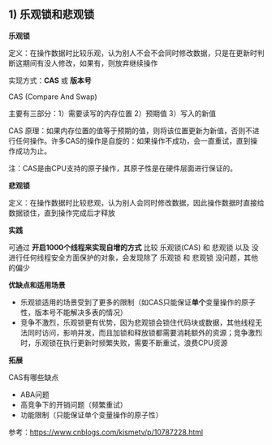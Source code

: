 ## 1) 乐观锁和悲观锁

**乐观锁**

定义：在操作数据时比较乐观，认为别人不会不会同时修改数据，只是在更新时判断这期间有没人修改，如果有，则放弃继续操作

实现方式：**CAS** 或 **版本号**

CAS (Compare And Swap) 

主要有三部分：1）需要读写的内存位置  2）预期值  3）写入的新值

CAS 原理：如果内存位置的值等于预期的值，则将该位置更新为新值，否则不进行任何操作。许多CAS的操作是自旋的：如果操作不成功，会一直重试，直到操作成功为止。

注：CAS是由CPU支持的原子操作，其原子性是在硬件层面进行保证的。

**悲观锁**

定义：在操作数据时比较悲观，认为别人会同时修改数据，因此操作数据时直接给数据锁住，直到操作完成后才释放


**实践**

可通过 **开启1000个线程来实现自增的方式** 比较 乐观锁(CAS) 和 悲观锁 以及 没进行任何线程安全方面保护的对象，会发现除了 乐观锁 和 悲观锁 没问题，其他的偏少

**优缺点和适用场景**

- 乐观锁适用的场景受到了更多的限制（如CAS只能保证**单个**变量操作的原子性，版本号不能解决多表的情况）
- 竞争不激烈，乐观锁更有优势，因为悲观锁会锁住代码块或数据，其他线程无法同时访问，影响并发，而且加锁和释放锁都需要消耗额外的资源；竞争激烈时，乐观锁在执行更新时频繁失败，需要不断重试，浪费CPU资源

**拓展**

CAS有哪些缺点

- ABA问题
- 高竞争下的开销问题（频繁重试）
- 功能限制（只能保证单个变量操作的原子性）

参考：https://www.cnblogs.com/kismetv/p/10787228.html

